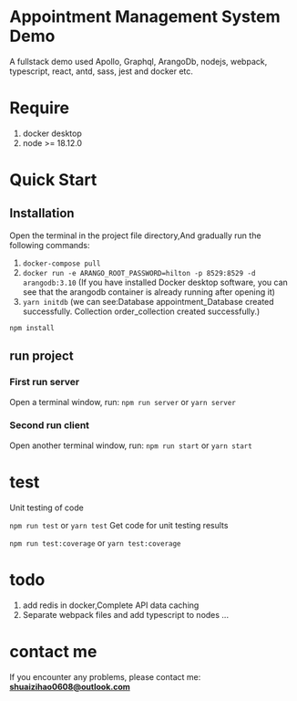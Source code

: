 # Appointment Management System Demo

A fullstack demo used Apollo, Graphql, ArangoDb, nodejs, webpack, typescript, react, antd, sass, jest and docker etc.

# Require

1. docker desktop
2. node >= 18.12.0

# Quick Start

## Installation

Open the terminal in the project file directory,And gradually run the following commands:

1. `docker-compose pull`
2. `docker run -e ARANGO_ROOT_PASSWORD=hilton -p 8529:8529 -d arangodb:3.10`
   (If you have installed Docker desktop software, you can see that the arangodb container is already running after opening it)
3. `yarn initdb` (we can see:Database appointment_Database created successfully.
   Collection order_collection created successfully.)

`npm install`

## run project

### First run server

Open a terminal window, run:
`npm run server`
or
`yarn server`

### Second run client

Open another terminal window, run:
`npm run start`
or
`yarn start`

# test

Unit testing of code

`npm run test`
or
`yarn test`
Get code for unit testing results

`npm run test:coverage`
or
`yarn test:coverage`

# todo

1. add redis in docker,Complete API data caching
2. Separate webpack files and add typescript to nodes
   ...

# contact me

If you encounter any problems, please contact me: **shuaizihao0608@outlook.com**
